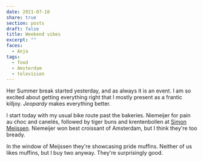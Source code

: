 ```yaml
---
date: 2021-07-10
share: true
section: posts
draft: false
title: Weekend vibes
excerpt: ""
faces:
  - Anja
tags:
  - food
  - Amsterdam
  - television
---
```



Her Summer break started yesterday, and as always it is an event. I am so excited about getting everything right that I mostly present as a frantic killjoy. _Jeopardy_ makes everything better.

I start today with my usual bike route past the bakeries. Niemeijer for pain au choc and canelés, followed by tiger buns and krentenbollen at [Simon Meijssen](https://simonmeijssen.nl/). Niemeijer won best croissant of Amsterdam, but I think they're too bready.

In the window of Meijssen they're showcasing pride muffins. Neither of us likes muffins, but I buy two anyway. They're surprisingly good.
